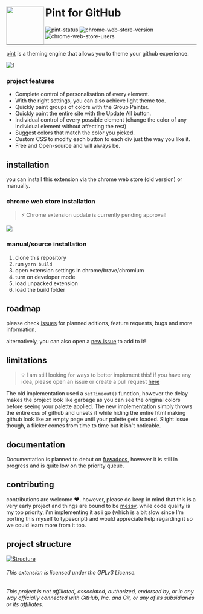 # <a  href="https://projects.fuwa.sh/pint/"><img align="left" height="100" src="/docs/assets/pint-logo.png"/></a> **Pint** for GitHub

![pint-status](https://img.shields.io/badge/pint%20src-2.0-green)
![chrome-web-store-version](https://img.shields.io/chrome-web-store/v/mjhmdkcefcklflcmmokoahfdodcpeobg)
![chrome-web-store-users](https://img.shields.io/chrome-web-store/users/mjhmdkcefcklflcmmokoahfdodcpeobg)

<hr>

[pint](https://projects.fuwa.sh/pint/) is a theming engine that allows you to theme your github experience.

![1](https://user-images.githubusercontent.com/53419401/182546037-c944fca4-f9b9-438f-aa7b-4e418807e0e8.png)

### project features

- Complete control of personalisation of every element.
- With the right settings, you can also achieve light theme too.
- Quickly paint groups of colors with the Group Painter.
- Quickly paint the entire site with the Update All button.
- Individual control of every possible element (change the color of any individual element without affecting the rest)
- Suggest colors that match the color you picked.
- Custom CSS to modify each button to each div just the way you like it.
- Free and Open-source and will always be.

## installation

you can install this extension via the chrome web store (old version) or manually.

### chrome web store installation

> ⚡ Chrome extension update is currently pending approval!

<a href="https://chrome.google.com/webstore/detail/gitccentify/mjhmdkcefcklflcmmokoahfdodcpeobg"><img src="https://storage.googleapis.com/web-dev-uploads/image/WlD8wC6g8khYWPJUsQceQkhXSlv1/UV4C4ybeBTsZt43U4xis.png" /></a>

### manual/source installation

1. clone this repository
2. run `yarn build`
3. open extension settings in chrome/brave/chromium
4. turn on developer mode
5. load unpacked extension
6. load the build folder

## roadmap

please check [issues](https://github.com/fuwaa/pint/issues) for planned aditions, feature requests, bugs and more information.

alternatively, you can also open a [new issue](https://github.com/fuwaa/pint/issues/new) to add to it!

## limitations

> 💡 I am still looking for ways to better implement this! if you have any idea, please open an issue or create a pull request [here](https://github.com/fuwaa/pint/issues/new/choose)

The old implementation used a `setTimeout()` function, however the delay makes the project look like garbage as you can see the original colors before seeing your palette applied. The new implementation simply throws the entire css of github and unsets it while hiding the entire html making github look like an empty page until your palette gets loaded. Slight issue though, a flicker comes from time to time but it isn't noticable.

## documentation

Documentation is planned to debut on [fuwadocs](https://docs.fuwa.sh/pint/), however it is still in progress and is quite low on the priority queue.

## contributing

contributions are welcome ❤️. however, please do keep in mind that this is a very early project and things are bound to be [messy](https://github.com/fuwaa/pint/issues/37). while code quality is my top priority, i'm implementing it as i go (which is a bit slow since I'm porting this myself to typescript) and would appreciate help regarding it so we could learn more from it too.

## project structure

[![Structure](https://images.repography.com/27896465/fuwaa/pint/structure/a993ba4f490beac88c1084429e54e710_table.svg)](https://github.com/fuwaa/pint)

###### This extension is licensed under the GPLv3 License.

###### This project is not affiliated, associated, authorized, endorsed by, or in any way officially connected with GitHub, Inc. and Git, or any of its subsidiaries or its affiliates.
